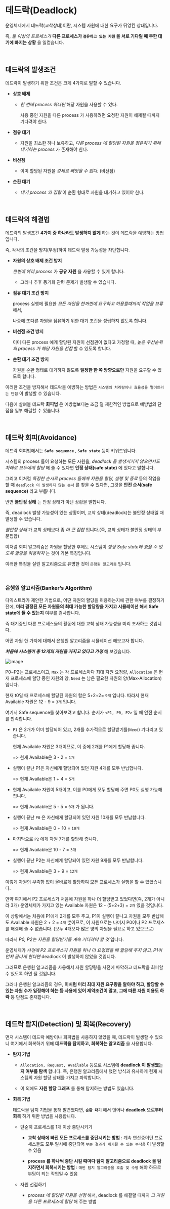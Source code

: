 # 데드락(Deadlock)

운영체제에서 데드락(교착상태)이란, 시스템 자원에 대한 요구가 뒤엉킨 상태입니다.

즉, *둘 이상의 프로세스가* **다른 프로세스가 `점유하고 있는 자원` 을 서로 기다릴 때 무한 대기에 빠지는 상황** 을 일컫습니다.

<br>


## 데드락의 발생조건

데드락이 발생하기 위한 조건은 크게 4가지로 말할 수 있습니다.

+ **상호 배제**

  + *한 번에 process 하나만* 해당 자원을 사용할 수 있다.
 
    사용 중인 자원을 다른 process 가 사용하려면 요청한 자원이 해제될 때까지 기다려야 한다.

+ **점유 대기**

  + 자원을 최소한 하나 보유하고, *다른 process 에 할당된 자원을 점유하기 위해 대기하는 process* 가 존재해야 한다.

 + **비선점**

   + 이미 할당된 자원을 *강제로 빼앗을 수 없다.* (비선점)
  
+ **순환 대기**

  + *대기 process 의 집합* 이 순환 형태로 자원을 대기하고 있어야 한다.

 <br>


 ## 데드락의 해결법

 데드락의 발생조건 **4가지 중 하나라도 발생하지 않게** 하는 것이 데드락을 예방하는 방법입니다. 
 
 즉, 각각의 조건을 방지(부정)하여 데드락 발생 가능성을 차단합니다.

 + **자원의 상호 배제 조건 방지**

   *한번에 여러 process* 가 **공유 자원** 을 사용할 수 있게 합니다.

   + 그러나 추후 동기화 관련 문제가 발생할 수 있습니다.

+ **점유 대기 조건 방지**

   process 실행에 필요한 *모든 자원을 한꺼번에 요구하고 허용할때까지 작업을 보류* 해서,

   나중에 또다른 자원을 점유하기 위한 대기 조건을 성립하지 않도록 합니다.

+ **비선점 조건 방지**

  이미 다른 process 에게 할당된 자원이 선점권이 없다고 가정할 때, *높은 우선순위의 process 가 해당 자원을 선점* 할 수 있도록 합니다.

+ **순환 대기 조건 방지**

  자원을 순환 형태로 대기하지 않도록 **일정한 한 쪽 방향으로만** 자원을 요구할 수 있도록 합니다.


이러한 조건을 방지해서 데드락을 예방하는 방법은 `시스템의 처리량이나 효율성을 떨어트리는 단점` 이 발생할 수 있습니다.

다음에 살펴볼 데드락 **회피법** 은 예방법보다는 조금 덜 제한적인 방법으로 예방법의 단점을 일부 해결할 수 있습니다.

<br>


## 데드락 회피(Avoidance)

데드락 회피법에서는 **`Safe sequence`** , **`Safe state`** 등이 키워드입니다.

시스템의 process 들이 요청하는 모든 자원을, *deadlock 을 발생시키지 않으면서도 차례로 모두에게 할당* 해 줄 수 있다면 **안정 상태(safe state)** 에 있다고 말합니다.

그리고 이처럼 *특정한 순서로 process 들에게 자원을 할당, 실행 및 종료* 등의 작업을 할 때 `deadlock 이 발생하지 않는 순서` 를 찾을 수 있다면, 그것을 **안전 순서(safe sequence)** 라고 부릅니다.

반면 **불안정 상태** 는 안정 상태가 아닌 상황을 말합니다. 

즉, deadlock 발생 가능성이 있는 상황이며, 교착 상태(deadlock)는 불안정 상태일 때 발생할 수 있습니다. 

*불안정 상태* 가 교착 상태보다 좀 *더 큰 집합* 입니다.(즉, 교착 상태가 불안정 상태의 부분집합)

이처럼 회피 알고리즘은 자원을 할당한 후에도 시스템이 *항상 Safe state에 있을 수 있도록 할당을 허용하자* 는 것이 기본 특징입니다.

이러한 특징을 살린 알고리즘으로 유명한 것이 `은행원 알고리즘` 입니다.

<br>


### 은행원 알고리즘(Banker’s Algorithm)

다익스트라가 제안한 기법으로, 어떤 자원의 할당을 허용하는지에 관한 여부를 결정하기 전에, **미리 결정된 모든 자원들의 최대 가능한 할당량을 가지고 시뮬레이션 해서 Safe state에 들 수 있는지** 여부를 검사합니다. 

즉 대기중인 다른 프로세스들의 활동에 대한 교착 상태 가능성을 미리 조사하는 것입니다.

어떤 자원 한 가지에 대해서 은행원 알고리즘을 시뮬레이션 해보고자 합니다.

***처음에 시스템이 총 12개의 자원을 가지고 있다고 가정*** 해 보겠습니다.

![image](https://github.com/lielocks/WIL/assets/107406265/7adf0554-f8b4-4d09-abde-88c3942b4950)

P0~P2는 프로세스이고, `Max` 는 각 프로세스마다 최대 자원 요청량, `Allocation` 은 현재 프로세스에 할당 중인 자원의 양, `Need` 는 남은 필요한 자원의 양(Max-Allocation) 입니다.

현재 t0일 때 프로세스에 할당된 자원의 합은 5+2+2= `9개` 입니다. 따라서 현재 Available 자원은 12 - 9 = `3개` 입니다.

여기서 Safe sequence를 찾아보려고 합니다. 순서가 `<P1, P0, P2>` 일 때 안전 순서를 만족합니다.

+ `P1` 은 2개가 이미 할당되어 있고, 2개를 추가적으로 할당받기를(`Need`) 기다리고 있습니다.

  현재 Available 자원은 3개이므로, 이 중에 2개를 P1에게 할당해 줍니다.

  => 현재 Available은 3 - 2 = `1개`

+ 실행이 끝난 P1은 자신에게 할당되어 있던 자원 4개를 모두 반납합니다.

  => 현재 Available은 1 + 4 = `5개`

+ 현재 Available 자원이 5개이고, 이를 P0에게 모두 할당해 주면 P0도 실행 가능해집니다.

  => 현재 Available은 5 - 5 = `0개` 가 됩니다.
  
+ 실행이 끝난 `P0` 은 자신에게 할당되어 있던 자원 10개를 모두 반납합니다.

  => 현재 Available은 0 + 10 = `10개`
  
+ 마지막으로 `P2` 에게 자원 7개를 할당해 줍니다.

  => 현재 Available은 10 - 7 = `3개`

+ 실행이 끝난 P2는 자신에게 할당되어 있던 자원 9개를 모두 반납합니다.

  => 현재 Available은 3 + 9 = `12개`


이렇게 자원의 부족함 없이 올바르게 할당하여 모든 프로세스가 실행을 할 수 있었습니다.

만약 여기에서 P2 프로세스가 처음에 자원을 하나 더 할당받고 있었다면(즉, 2개가 아니라 3개) 운영체제가 가지고 있는 Available 자원은 12 - (5+2+3) = `2개` 였을 것입니다.

이 상황에서는 처음에 P1에게 2개를 모두 주고, P1이 실행이 끝나고 자원을 모두 반납해도 Available 자원은 2 + 2 = `4개` 뿐이므로, 이 자원으로는 나머지 P0이나 P2 프로세스를 해결해 줄 수 없습니다. (모두 4개보다 많은 양의 자원을 필요로 하고 있으므로)

따라서 *P0, P2는 자원을 할당받기를 계속 기다려야 할 것* 입니다.

운영체제가 *사전에 P2 프로세스가 자원을 하나 더 요청했을 때 할당해 주지 않고, P1이 먼저 끝나게 한다면* deadlock 이 발생하지 않았을 것입니다. 

그러므로 은행원 알고리즘을 사용해서 자원 할당량을 사전에 파악하고 데드락을 회피할 수 있도록 하면 될 것입니다.

그러나 은행원 알고리즘의 경우, **이처럼 미리 최대 자원 요구량을 알아야 하고, 할당할 수 있는 자원 수가 일정해야 하는 등 사용에 있어 제약조건이 많고, 그에 따른 자원 이용도 하락** 등 단점도 존재합니다.

<br>


## 데드락 탐지(Detection) 및 회복(Recovery)

먼저 시스템이 데드락 예방이나 회피법을 사용하지 않았을 때, 데드락이 발생할 수 있으니 여기에서 회복하기 위해 **데드락을 탐지하고, 회복하는 알고리즘** 을 사용합니다.

+ **탐지 기법**
  
  + `Allocation, Request, Available` 등으로 시스템에 **deadlock 이 발생했는지 여부를 탐색** 합니다. 즉, 은행원 알고리즘에서 했던 방식과 유사하게 현재 시스템의 자원 할당 상태를 가지고 파악합니다.

  + 이 외에도 **자원 할당 그래프** 를 통해 탐지하는 방법도 있습니다.
 
+ **회복 기법**

  데드락을 탐지 기법을 통해 발견했다면, **`순환 대기`** 에서 벗어나 **deadlock 으로부터 회복** 하기 위한 방법을 사용합니다.

  + 단순히 프로세스를 1개 이상 중단시키기

    + **교착 상태에 빠진 모든 프로세스를 중단시키는 방법** : 계속 연산중이던 프로세스들도 모두 일시에 중단되어 `부분 결과가 폐기될 수 있는 부작용` 이 발생할 수 있음

    + **process 를 하나씩 중단 시킬 때마다 탐지 알고리즘으로 deadlock 을 탐지하면서 회복시키는 방법** : `매번 탐지 알고리즘을 호출 및 수행` 해야 하므로 부담이 되는 작업일 수 있음

  + 자원 선점하기

    + *process 에 할당된 자원을 선점* 해서, deadlock 를 해결할 때까지 *그 자원을 다른 프로세스에 할당* 해 주는 방법
